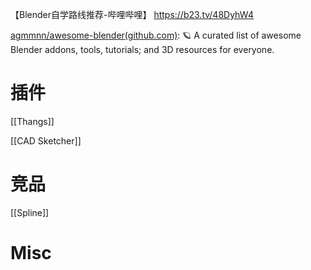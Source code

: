 





【Blender自学路线推荐-哔哩哔哩】 https://b23.tv/48DyhW4

[agmmnn/awesome-blender(github.com)](https://github.com/agmmnn/awesome-blender): 🪐 A curated list of awesome Blender addons, tools, tutorials; and 3D resources for everyone. 
# 插件

[[Thangs]]

[[CAD Sketcher]]

# 竞品

[[Spline]]


# Misc



